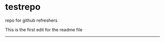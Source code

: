 # testrepo
repo for github refreshers


This is the first edit for the readme file

_______________________________________
